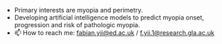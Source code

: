- Primary interests are myopia and perimetry.
- Developing artificial intelligence models to predict myopia onset, progression and risk of pathologic myopia.
- 📫 How to reach me: fabian.yii@ed.ac.uk / f.yii.1@research.gla.ac.uk

<!---
fyii200/fyii200 is a ✨ special ✨ repository because its `README.md` (this file) appears on your GitHub profile.
You can click the Preview link to take a look at your changes.
--->
